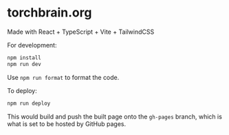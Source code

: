 # torchbrain.org

Made with React + TypeScript + Vite + TailwindCSS

For development:
```bash
npm install
npm run dev
```

Use `npm run format` to format the code.

To deploy:
```bash
npm run deploy
```
This would build and push the built page onto the `gh-pages` branch, which is what is set to be hosted by GitHub pages.